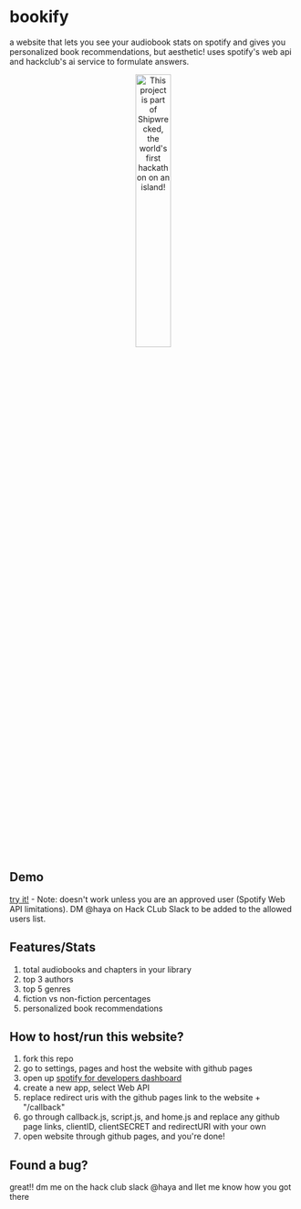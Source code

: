 # bookify
a website that lets you see your audiobook stats on spotify and gives you personalized book recommendations, but aesthetic! uses spotify's web api and hackclub's ai service to formulate answers.

<div align="center">
  <a href="https://shipwrecked.hackclub.com/?t=ghrm" target="_blank">
    <img src="https://hc-cdn.hel1.your-objectstorage.com/s/v3/739361f1d440b17fc9e2f74e49fc185d86cbec14_badge.png" 
         alt="This project is part of Shipwrecked, the world's first hackathon on an island!" 
         style="width: 35%;">
  </a>
</div>

## Demo
[try it!](aquaseals.github.io/bookify/) - Note: doesn't work unless you are an approved user (Spotify Web API limitations). DM @haya on Hack CLub Slack to be added to the allowed users list.

## Features/Stats
1. total audiobooks and chapters in your library
2. top 3 authors
3. top 5 genres
4. fiction vs non-fiction percentages
5. personalized book recommendations

## How to host/run this website?
1. fork this repo
2. go to settings, pages and host the website with github pages
3. open up [spotify for developers dashboard](https://developer.spotify.com/dashboard)
4. create a new app, select Web API
5. replace redirect uris with the github pages link to the website + "/callback"
6. go through callback.js, script.js, and home.js and replace any github page links, clientID, clientSECRET and redirectURI with your own
7. open website through github pages, and you're done!

## Found a bug?
great!! dm me on the hack club slack @haya and llet me know how you got there
